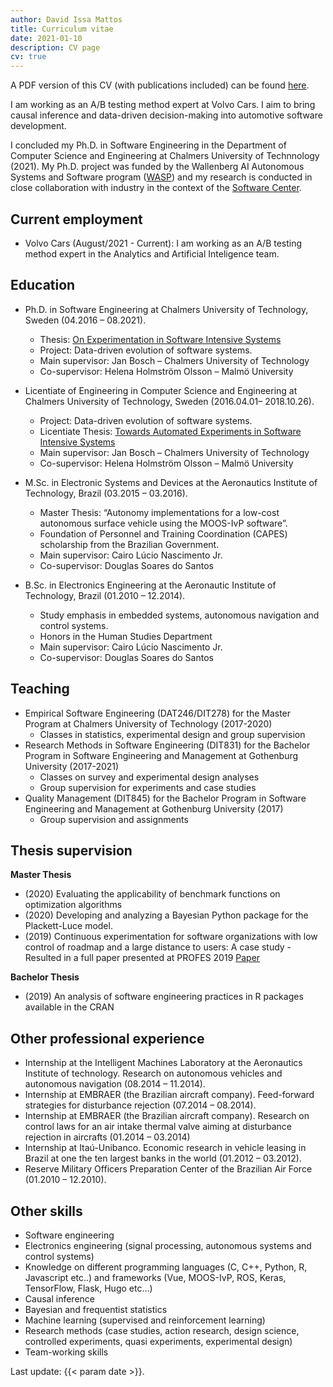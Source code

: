 ```yaml
---
author: David Issa Mattos
title: Curriculum vitae
date: 2021-01-10
description: CV page
cv: true
---
```


A PDF version of this CV (with publications included) can be found [here](/pdf/cv.pdf).

I am working as an A/B testing method expert at Volvo Cars. I aim to bring causal inference and data-driven decision-making into automotive software development.

I concluded my Ph.D. in Software Engineering in the Department of Computer Science and Engineering at Chalmers University of Technnology (2021). My Ph.D. project was funded by the Wallenberg AI Autonomous Systems and Software program ([WASP](https://wasp-sweden.org/)) and my research is conducted in close collaboration with industry in the context of the [Software Center](https://www.software-center.se/).

## Current employment

* Volvo Cars (August/2021 - Current): I am working as an A/B testing method expert in the Analytics and Artificial Inteligence team.

## Education

* Ph.D. in Software Engineering at Chalmers University of Technology, Sweden (04.2016 – 08.2021).
  * Thesis: [On Experimentation in Software Intensive Systems](https://research.chalmers.se/publication/524749)
  * Project: Data-driven evolution of software systems.
  *	Main supervisor: Jan Bosch – Chalmers University of Technology
  *	Co-supervisor: Helena Holmström Olsson – Malmö University

* Licentiate of Engineering in Computer Science and Engineering at Chalmers University of Technology, Sweden (2016.04.01– 2018.10.26).
  * Project: Data-driven evolution of software systems.
  *	Licentiate Thesis: [Towards Automated Experiments in Software Intensive Systems](https://research.chalmers.se/publication/504558)
  *	Main supervisor: Jan Bosch – Chalmers University of Technology
  *	Co-supervisor: Helena Holmström Olsson – Malmö University

* M.Sc. in Electronic Systems and Devices at the Aeronautics Institute of Technology, Brazil (03.2015 – 03.2016).
  * Master Thesis: “Autonomy implementations for a low-cost autonomous surface vehicle using the MOOS-IvP software”.
  * Foundation of Personnel and Training Coordination (CAPES) scholarship from the Brazilian Government.
  * Main supervisor: Cairo Lúcio Nascimento Jr. 
  * Co-supervisor: Douglas Soares do Santos

* B.Sc. in Electronics Engineering at the Aeronautic Institute of Technology, Brazil (01.2010 – 12.2014). 
  * Study emphasis in embedded systems, autonomous navigation and control systems. 
  * Honors in the Human Studies Department
  * Main supervisor: Cairo Lúcio Nascimento Jr. 
  * Co-supervisor: Douglas Soares do Santos

## Teaching

* Empirical Software Engineering (DAT246/DIT278) for the Master Program at Chalmers University of Technology (2017-2020)
  * Classes in statistics, experimental design and group supervision
* Research Methods in Software Engineering (DIT831) for the Bachelor Program in Software Engineering and Management at Gothenburg University (2017-2021)
  * Classes on survey and experimental design analyses
  * Group supervision for experiments and case studies
* Quality Management (DIT845) for the Bachelor Program in Software Engineering and Management at Gothenburg University (2017)
  * Group supervision and assignments

## Thesis supervision

**Master Thesis**

* (2020) Evaluating the applicability of benchmark functions on optimization algorithms
* (2020) Developing and analyzing a Bayesian Python package for the Plackett-Luce model.
*	(2019) Continuous experimentation for software organizations with low control of roadmap and a large distance to users: A case study - Resulted in a full paper presented at PROFES 2019 [Paper](https://link.springer.com/chapter/10.1007/978-3-030-35333-9_37)

**Bachelor Thesis**

* (2019) An analysis of software engineering practices in R packages available in the CRAN 

## Other professional experience

* Internship at the Intelligent Machines Laboratory at the Aeronautics Institute of technology. Research on autonomous vehicles and autonomous navigation (08.2014 – 11.2014). 
* Internship at EMBRAER (the Brazilian aircraft company). Feed-forward strategies for disturbance rejection (07.2014 – 08.2014).
* Internship at EMBRAER (the Brazilian aircraft company). Research on control laws for an air intake thermal valve aiming at disturbance rejection in aircrafts (01.2014 – 03.2014)
* Internship at Itaú-Unibanco. Economic research in vehicle leasing in Brazil at one the ten largest banks in the world (01.2012 – 03.2012).
* Reserve Military Officers Preparation Center of the Brazilian Air Force (01.2010 – 12.2010).

## Other skills

* Software engineering
* Electronics engineering (signal processing, autonomous systems and control systems)
* Knowledge on different programming languages (C, C++, Python, R, Javascript etc..) and frameworks (Vue, MOOS-IvP, ROS, Keras, TensorFlow, Flask, Hugo etc…)
* Causal inference
* Bayesian and frequentist statistics
* Machine learning (supervised and reinforcement learning)
* Research methods (case studies, action research, design science, controlled experiments, quasi experiments, experimental design)
* Team-working skills


Last update: {{< param date >}}.